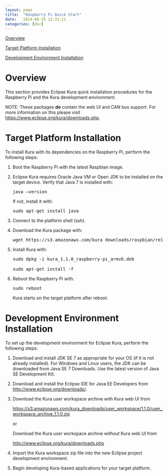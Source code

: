 ```yaml
---
layout: page
title:  "Raspberry Pi Quick Start"
date:   2014-08-25 12:31:11
categories: [doc]
---
```


[Overview](#overview)

[Target Platform Installation](#target-platform-installation)

[Development Environment
Installation](#development-environment-installation)

Overview
========

This section provides Eclipse Kura quick installation procedures for the
Raspberry Pi and the Kura development environment.

<span id="_Use_Kura_with" class="anchor"><span id="_Prerequisites"
class="anchor"><span id="_Prerequisites_1" class="anchor"><span
id="_Target_Platform_Installation"
class="anchor"></span></span></span></span>

NOTE: These packages **do** contain the web UI and CAN bus support. For more information on this please visit https://www.eclipse.org/kura/downloads.php.

Target Platform Installation
============================

To install Kura with its dependencies on the Raspberry Pi, perform the
following steps:

1. Boot the Raspberry Pi with the latest Raspbian image.

2. Eclipse Kura requires Oracle Java VM or Open JDK to be installed on the target device. Verify that Java 7 is installed with:

    <pre>java –version</pre>

    If not, install it with:

    <pre>sudo apt-get install java</pre>

3.  Connect to the platform shell (ssh).

4.  Download the Kura package with:

    <pre>wget https://s3.amazonaws.com/kura_downloads/raspbian/release/1.1.0/kura_1.1.0_raspberry-pi_armv6.deb</pre>

5.  Install Kura with: 

    <pre>sudo dpkg -i kura_1.1.0_raspberry-pi_armv6.deb

    sudo apt-get install -f</pre>

6.  Reboot the Raspberry Pi with:
    <pre>sudo reboot</pre>

    Kura starts on the target platform after reboot.

Development Environment Installation
====================================

To set up the development environment for Eclipse Kura, perform the
following steps:

1.  Download and install JDK SE 7 as appropriate for your OS (if it is
    not already installed). For Windows and Linux users, the JDK can be
    downloaded from Java SE 7 Downloads. Use the latest version of Java
    SE Development Kit.

2.  Download and install the Eclipse IDE for Java EE Developers from
    http://www.eclipse.org/downloads/.

3.  Download the Kura user workspace archive *with* Kura web UI from

    https://s3.amazonaws.com/kura_downloads/user_workspace/1.1.0/user_workspace_archive_1.1.0.zip

    or

    Download the Kura user workspace archive *without* Kura web UI from

    http://www.eclipse.org/kura/downloads.php

1.  Import the Kura workspace zip file into the new Eclipse project
    development environment.

2.  Begin developing Kura-based applications for your target platform.

<span id="_Support_for_Serial" class="anchor"></span>
